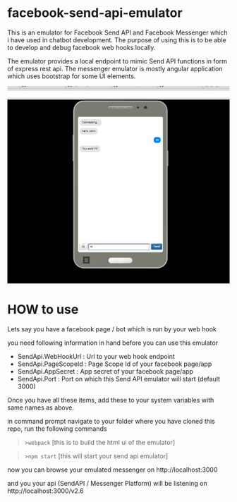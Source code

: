 # facebook-send-api-emulator
This is an emulator for Facebook Send API and Facebook Messenger which i have used in chatbot development.
The purpose of using this is to be able to develop and debug facebook web hooks locally.

The emulator provides a local endpoint to mimic Send API functions in form of express rest api.
The messenger emulator is mostly angular application which uses bootstrap for some UI elements.

![drawing](screenshot.jpg)

# HOW to use
Lets say you have a facebook page / bot which is run by your web hook

you need following information in hand before you can use this emulator

* SendApi.WebHookUrl  : Url to your web hook endpoint
* SendApi.PageScopeId : Page Scope Id of your facebook page/app
* SendApi.AppSecret   : App secret of your facebook page/app 
* SendApi.Port        : Port on which this Send API emulator will start (default 3000)

Once you have all these items, add these to your system variables with same names as above.

in command prompt navigate to your folder where you have cloned this repo, run the following commands
>`>webpack`    [this is to build the html ui of the emulator]

>`>npm start`  [this will start your send api emulator]

now you can browse your emulated messenger on http://localhost:3000

and you your api (SendAPI / Messenger Platform) will be listening on http://localhost:3000/v2.6
